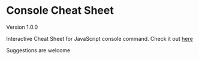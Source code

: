 # Console Cheat Sheet
Version 1.0.0

Interactive Cheat Sheet for JavaScript console command.
Check it out [here](https://thorsedeke.github.io/consoleCheatSheet/)    

Suggestions are welcome
